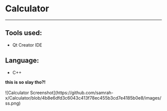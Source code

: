 <align-left>
  <h1>Calculator</h1>
<hr>
<h2>Tools used:</h2>
<ul>
    <li>Qt Creator IDE</li>
</ul>
<h2>Language:</h2>
<ul>
    <li>C++</li>
</ul>
<b>this is so slay tho?!</b>
  <br> <br>
![Calculator Screenshot](https://github.com/samrah-x/Calculator/blob/4b8e6dfd3c6043c413f78ec455b3cd7e4185b0e8/images/ss.png)
</align-left>
